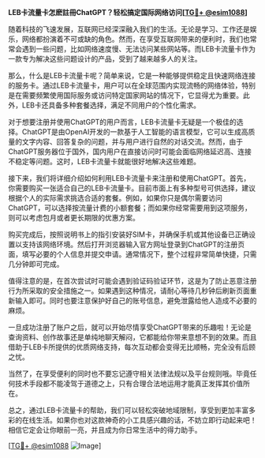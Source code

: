 **LEB卡流量卡怎麽註冊ChatGPT？轻松搞定国际网络访问[[TG💪+ @esim1088](https://t.me/s/esim1088)]**

随着科技的飞速发展，互联网已经深深融入我们的生活。无论是学习、工作还是娱乐，网络都扮演着不可或缺的角色。然而，在享受互联网带来的便利时，我们也常常会遇到一些问题，比如网络速度慢、无法访问某些网站等。而LEB卡流量卡作为一款专为解决这些问题设计的产品，受到了越来越多人的关注。

那么，什么是LEB卡流量卡呢？简单来说，它是一种能够提供稳定且快速网络连接的服务卡。通过LEB卡流量卡，用户可以在全球范围内实现流畅的网络体验，特别是在需要频繁使用国际服务或访问特定国家网站的情况下，它显得尤为重要。此外，LEB卡还具备多种套餐选择，满足不同用户的个性化需求。

对于想要注册并使用ChatGPT的用户而言，LEB卡流量卡无疑是一个极佳的选择。ChatGPT是由OpenAI开发的一款基于人工智能的语言模型，它可以生成高质量的文字内容、回答复杂的问题，并与用户进行自然的对话交流。然而，由于ChatGPT服务器位于国外，国内用户在直接访问时可能会面临网络延迟高、连接不稳定等问题。这时，LEB卡流量卡就能很好地解决这些难题。

接下来，我们将详细介绍如何利用LEB卡流量卡来注册和使用ChatGPT。首先，你需要购买一张适合自己的LEB卡流量卡。目前市面上有多种型号可供选择，建议根据个人的实际需求挑选合适的套餐。例如，如果你只是偶尔需要访问ChatGPT，可以选择按流量计费的小额套餐；而如果你经常需要用到这项服务，则可以考虑包月或者更长期限的优惠方案。

购买完成后，按照说明书上的指引安装好SIM卡，并确保手机或其他设备已正确设置以支持该网络环境。然后打开浏览器输入官方网址登录到ChatGPT的注册页面，填写必要的个人信息并提交申请。通常情况下，整个过程非常简单快捷，只需几分钟即可完成。

值得注意的是，在首次尝试时可能会遇到验证码验证环节，这是为了防止恶意注册行为所采取的安全措施之一。如果遇到这种情况，请耐心等待几秒钟后刷新页面重新输入即可。同时也要注意保护好自己的账号信息，避免泄露给他人造成不必要的麻烦。

一旦成功注册了账户之后，就可以开始尽情享受ChatGPT带来的乐趣啦！无论是查询资料、创作故事还是单纯地聊天解闷，它都能给你带来意想不到的效果。而且借助于LEB卡所提供的优质网络支持，每次互动都会变得无比顺畅，完全没有后顾之忧。

当然了，在享受便利的同时也不要忘记遵守相关法律法规以及平台规则哦。毕竟任何技术手段都不能凌驾于道德之上，只有合理合法地运用才能真正发挥其价值所在。

总之，通过LEB卡流量卡的帮助，我们可以轻松突破地域限制，享受到更加丰富多彩的在线生活。如果你也对这款神奇的小工具感兴趣的话，不妨立即行动起来吧！相信它定会让你眼前一亮，并且成为你日常生活中的得力助手。

[[TG💪+ @esim1088](https://t.me/s/esim1088) ![Image](https://i.postimg.cc/4NQfJmqS/Snipaste-2025-05-13-00-14-12.png)]